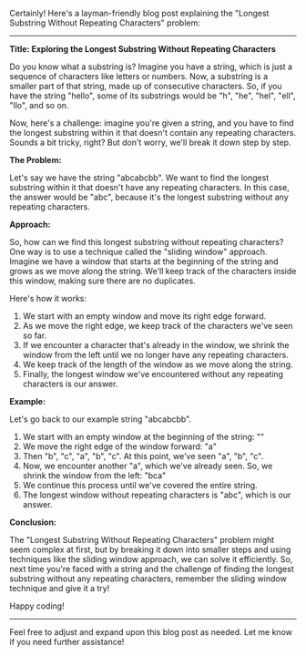 Certainly! Here's a layman-friendly blog post explaining the "Longest Substring Without Repeating Characters" problem:

---

**Title: Exploring the Longest Substring Without Repeating Characters**

Do you know what a substring is? Imagine you have a string, which is just a sequence of characters like letters or numbers. Now, a substring is a smaller part of that string, made up of consecutive characters. So, if you have the string "hello", some of its substrings would be "h", "he", "hel", "ell", "llo", and so on.

Now, here's a challenge: imagine you're given a string, and you have to find the longest substring within it that doesn't contain any repeating characters. Sounds a bit tricky, right? But don't worry, we'll break it down step by step.

**The Problem:**

Let's say we have the string "abcabcbb". We want to find the longest substring within it that doesn't have any repeating characters. In this case, the answer would be "abc", because it's the longest substring without any repeating characters.

**Approach:**

So, how can we find this longest substring without repeating characters? One way is to use a technique called the "sliding window" approach. Imagine we have a window that starts at the beginning of the string and grows as we move along the string. We'll keep track of the characters inside this window, making sure there are no duplicates.

Here's how it works:
1. We start with an empty window and move its right edge forward.
2. As we move the right edge, we keep track of the characters we've seen so far.
3. If we encounter a character that's already in the window, we shrink the window from the left until we no longer have any repeating characters.
4. We keep track of the length of the window as we move along the string.
5. Finally, the longest window we've encountered without any repeating characters is our answer.

**Example:**

Let's go back to our example string "abcabcbb".

1. We start with an empty window at the beginning of the string: ""
2. We move the right edge of the window forward: "a"
3. Then "b", "c", "a", "b", "c". At this point, we've seen "a", "b", "c".
4. Now, we encounter another "a", which we've already seen. So, we shrink the window from the left: "bca"
5. We continue this process until we've covered the entire string.
6. The longest window without repeating characters is "abc", which is our answer.

**Conclusion:**

The "Longest Substring Without Repeating Characters" problem might seem complex at first, but by breaking it down into smaller steps and using techniques like the sliding window approach, we can solve it efficiently. So, next time you're faced with a string and the challenge of finding the longest substring without any repeating characters, remember the sliding window technique and give it a try!

Happy coding!

---

Feel free to adjust and expand upon this blog post as needed. Let me know if you need further assistance!

